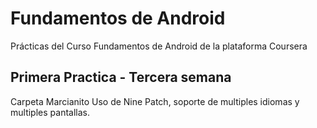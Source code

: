 ﻿# Fundamentos de Android
Prácticas del Curso Fundamentos de Android de la plataforma Coursera
## Primera Practica - Tercera semana
Carpeta Marcianito 
Uso de Nine Patch, soporte de multiples idiomas y multiples pantallas.